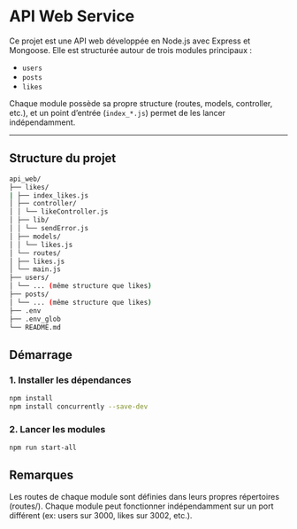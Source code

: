 # API Web Service

Ce projet est une API web développée en Node.js avec Express et Mongoose. Elle est structurée autour de trois modules principaux :

- `users`
- `posts`
- `likes`

Chaque module possède sa propre structure (routes, models, controller, etc.), et un point d’entrée (`index_*.js`) permet de les lancer indépendamment.

---

## Structure du projet
```bash
api_web/
├── likes/
| ├── index_likes.js
│ ├── controller/
│ │ └── likeController.js
│ ├── lib/
│ │ └── sendError.js
│ ├── models/
│ │ └── likes.js
│ └── routes/
│ ├── likes.js
│ └── main.js
├── users/
│ └── ... (même structure que likes)
├── posts/
│ └── ... (même structure que likes)
├── .env
├── .env_glob
└── README.md
```

## Démarrage

### 1. Installer les dépendances

```bash
npm install
npm install concurrently --save-dev
```

### 2. Lancer les modules

```bash
npm run start-all
```

## Remarques
Les routes de chaque module sont définies dans leurs propres répertoires (routes/).
Chaque module peut fonctionner indépendamment sur un port différent (ex: users sur 3000, likes sur 3002, etc.).
